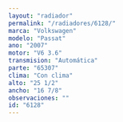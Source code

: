 ```yaml
---
layout: "radiador"
permalink: "/radiadores/6128/"
marca: "Volkswagen"
modelo: "Passat"
ano: "2007"
motor: "V6 3.6"
transmision: "Automática"
parte: "65307"
clima: "Con clima"
alto: "25 1/2"
ancho: "16 7/8"
observaciones: ""
id: "6128"
---
```


